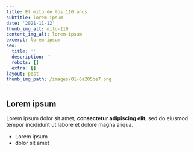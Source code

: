 ```yaml
---
title: El mito de los 110 años
subtitle: lorem-ipsum
date: '2021-11-12'
thumb_img_alt: mito-110
content_img_alt: lorem-ipsum
excerpt: lorem-ipsum
seo:
  title: ''
  description: ''
  robots: []
  extra: []
layout: post
thumb_img_path: /images/01-6a205be7.png
---
```

## Lorem ipsum

Lorem ipsum dolor sit amet, **consectetur adipiscing elit**, sed do eiusmod tempor incididunt ut labore et dolore magna aliqua.

- Lorem ipsum
- dolor sit amet